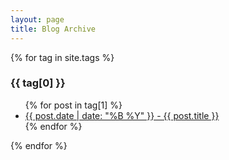```yaml
---
layout: page
title: Blog Archive
---
```


{% for tag in site.tags %}
  <h3>{{ tag[0] }}</h3>
  <ul>
    {% for post in tag[1] %}
      <li><a href="almeida.de/blog/">{{ post.date | date: "%B %Y" }} - {{ post.title }}</a></li>
    {% endfor %}
  </ul>
{% endfor %}

